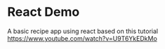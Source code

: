 # React Demo
A basic recipe app using react based on this tutorial https://www.youtube.com/watch?v=U9T6YkEDkMo
